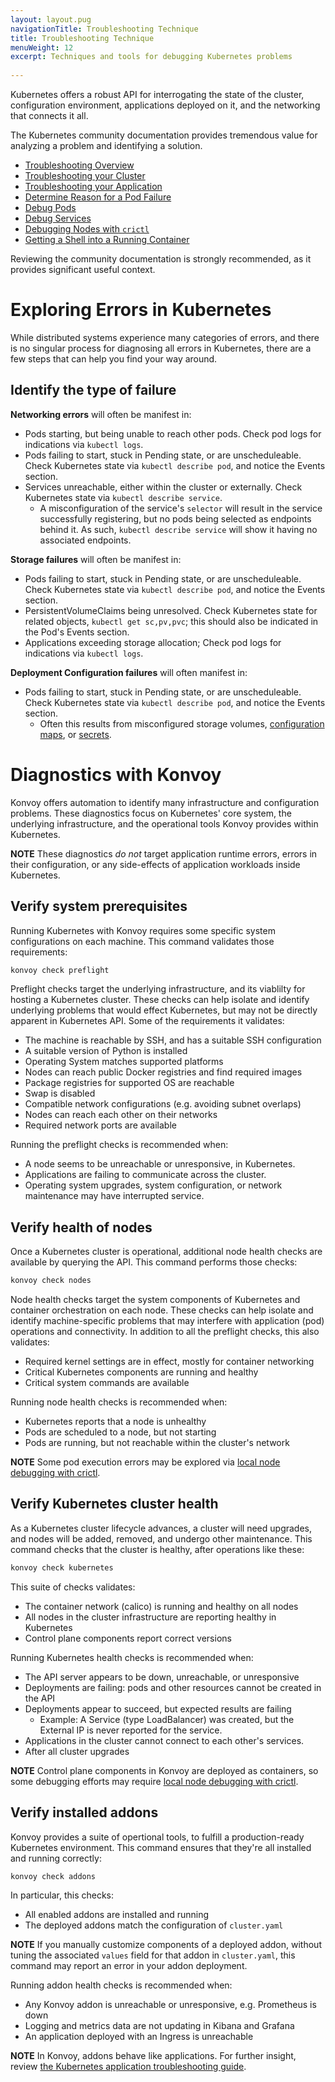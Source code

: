 ```yaml
---
layout: layout.pug
navigationTitle: Troubleshooting Technique
title: Troubleshooting Technique
menuWeight: 12
excerpt: Techniques and tools for debugging Kubernetes problems
 
---
```


<!-- markdownlint-disable MD004 MD007 MD025 MD030 -->

Kubernetes offers a robust API for interrogating the state of the cluster, configuration environment, applications deployed on it, and the networking that connects it all.

The Kubernetes community documentation provides tremendous value for analyzing a problem and identifying a solution.

- [Troubleshooting Overview][ts-overview]
- [Troubleshooting your Cluster][ts-cluster]
- [Troubleshooting your Application][ts-application]
- [Determine Reason for a Pod Failure][ts-pod-failure]
- [Debug Pods][ts-pods]
- [Debug Services][ts-services]
- [Debugging Nodes with `crictl`][ts-crictl]
- [Getting a Shell into a Running Container][ts-live-shell]

Reviewing the community documentation is strongly recommended, as it provides significant useful context.

# Exploring Errors in Kubernetes

While distributed systems experience many categories of errors, and there is no singular process for diagnosing all errors in Kubernetes, there are a few steps that can help you find your way around.

## Identify the type of failure

**Networking errors** will often be manifest in:

- Pods starting, but being unable to reach other pods. Check pod logs for indications via `kubectl logs`.
- Pods failing to start, stuck in Pending state, or are unscheduleable. Check Kubernetes state via `kubectl describe pod`, and notice the Events section.
- Services unreachable, either within the cluster or externally. Check Kubernetes state via `kubectl describe service`.
  - A misconfiguration of the service's `selector` will result in the service successfully registering, but no pods being selected as endpoints behind it. As such, `kubectl describe service` will show it having no associated endpoints.

**Storage failures** will often be manifest in:

- Pods failing to start, stuck in Pending state, or are unscheduleable. Check Kubernetes state via `kubectl describe pod`, and notice the Events section.
- PersistentVolumeClaims being unresolved. Check Kubernetes state for related objects, `kubectl get sc,pv,pvc`; this should also be indicated in the Pod's Events section.
- Applications exceeding storage allocation; Check pod logs for indications via `kubectl logs`.

**Deployment Configuration failures** will often manifest in:

- Pods failing to start, stuck in Pending state, or are unscheduleable.
  Check Kubernetes state via `kubectl describe pod`, and notice the Events section.
  - Often this results from misconfigured storage volumes, [configuration maps][task-configmap], or [secrets][task-secret].

# Diagnostics with Konvoy

Konvoy offers automation to identify many infrastructure and configuration problems. These diagnostics focus on Kubernetes' core system, the underlying infrastructure, and the operational tools Konvoy provides within Kubernetes.

**NOTE** These diagnostics _do not_ target application runtime errors, errors in their configuration, or any side-effects of application workloads inside Kubernetes.

## Verify system prerequisites

Running Kubernetes with Konvoy requires some specific system configurations on each machine. This command validates those requirements:

```bash
konvoy check preflight
```

Preflight checks target the underlying infrastructure, and its viablilty for hosting a Kubernetes cluster.
These checks can help isolate and identify underlying problems that would effect Kubernetes, but may not be directly apparent in Kubernetes API.
Some of the requirements it validates:

- The machine is reachable by SSH, and has a suitable SSH configuration
- A suitable version of Python is installed
- Operating System matches supported platforms
- Nodes can reach public Docker registries and find required images
- Package registries for supported OS are reachable
- Swap is disabled
- Compatible network configurations (e.g. avoiding subnet overlaps)
- Nodes can reach each other on their networks
- Required network ports are available

Running the preflight checks is recommended when:

- A node seems to be unreachable or unresponsive, in Kubernetes.
- Applications are failing to communicate across the cluster.
- Operating system upgrades, system configuration, or network maintenance may have interrupted service.

## Verify health of nodes

Once a Kubernetes cluster is operational, additional node health checks are available by querying the API.
This command performs those checks:

```bash
konvoy check nodes
```

Node health checks target the system components of Kubernetes and container orchestration on each node.
These checks can help isolate and identify machine-specific problems that may interfere with application (pod) operations and connectivity.
In addition to all the preflight checks, this also validates:

- Required kernel settings are in effect, mostly for container networking
- Critical Kubernetes components are running and healthy
- Critical system commands are available

Running node health checks is recommended when:

- Kubernetes reports that a node is unhealthy
- Pods are scheduled to a node, but not starting
- Pods are running, but not reachable within the cluster's network

**NOTE** Some pod execution errors may be explored via [local node debugging with crictl][ts-crictl].

## Verify Kubernetes cluster health

As a Kubernetes cluster lifecycle advances, a cluster will need upgrades, and nodes will be added, removed, and undergo other maintenance.
This command checks that the cluster is healthy, after operations like these:

```bash
konvoy check kubernetes
```

This suite of checks validates:

- The container network (calico) is running and healthy on all nodes
- All nodes in the cluster infrastructure are reporting healthy in Kubernetes
- Control plane components report correct versions

Running Kubernetes health checks is recommended when:

- The API server appears to be down, unreachable, or unresponsive
- Deployments are failing: pods and other resources cannot be created in the API
- Deployments appear to succeed, but expected results are failing
  - Example: A Service (type LoadBalancer) was created, but the External IP is never reported for the service.
- Applications in the cluster cannot connect to each other's services.
- After all cluster upgrades

**NOTE** Control plane components in Konvoy are deployed as containers, so some debugging efforts may require [local node debugging with crictl][ts-crictl].

## Verify installed addons

Konvoy provides a suite of opertional tools, to fulfill a production-ready Kubernetes environment.
This command ensures that they're all installed and running correctly:

```bash
konvoy check addons
```

In particular, this checks:

- All enabled addons are installed and running
- The deployed addons match the configuration of `cluster.yaml`

**NOTE** If you manually customize components of a deployed addon, without tuning the associated `values` field for that addon in `cluster.yaml`, this command may report an error in your addon deployment.

Running addon health checks is recommended when:

- Any Konvoy addon is unreachable or unresponsive, e.g. Prometheus is down
- Logging and metrics data are not updating in Kibana and Grafana
- An application deployed with an Ingress is unreachable

**NOTE** In Konvoy, addons behave like applications.
For further insight, review [the Kubernetes application troubleshooting guide][ts-application].

[ts-overview]: https://kubernetes.io/docs/tasks/debug-application-cluster/troubleshooting/
[ts-application]: https://kubernetes.io/docs/tasks/debug-application-cluster/debug-application/
[ts-cluster]: https://kubernetes.io/docs/tasks/debug-application-cluster/debug-cluster/
[ts-pods]: https://kubernetes.io/docs/tasks/debug-application-cluster/debug-pod-replication-controller/
[ts-services]: https://kubernetes.io/docs/tasks/debug-application-cluster/debug-service/
[ts-crictl]: https://kubernetes.io/docs/tasks/debug-application-cluster/crictl/
[ts-pod-failure]: https://kubernetes.io/docs/tasks/debug-application-cluster/determine-reason-pod-failure/
[ts-live-shell]: https://kubernetes.io/docs/tasks/debug-application-cluster/get-shell-running-container/
[secret]: https://kubernetes.io/docs/concepts/configuration/secret/
[task-secret]: https://kubernetes.io/docs/tasks/inject-data-application/distribute-credentials-secure/
[task-configmap]: https://kubernetes.io/docs/tasks/configure-pod-container/configure-pod-configmap/
